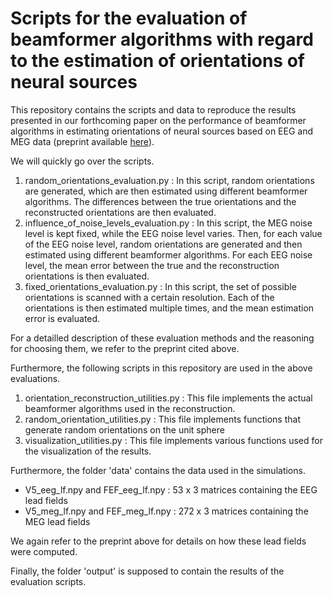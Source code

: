 # Scripts for the evaluation of beamformer algorithms with regard to the estimation of orientations of neural sources

This repository contains the scripts and data to reproduce the results presented in our forthcoming paper on the performance of beamformer algorithms in estimating orientations of neural sources based on EEG and MEG data (preprint available [here](https://papers.ssrn.com/sol3/papers.cfm?abstract_id=4523138)).

We will quickly go over the scripts.

1. random\_orientations\_evaluation.py : In this script, random orientations are generated, which are then estimated using different beamformer algorithms. The differences between the true orientations and the reconstructed orientations are then evaluated.
2. influence\_of\_noise\_levels\_evaluation.py : In this script, the MEG noise level is kept fixed, while the EEG noise level varies. Then, for each value of the EEG noise level, random orientations are generated and then estimated using different beamformer algorithms. For each EEG noise level, the mean error between the true and the reconstruction orientations is then evaluated.
3. fixed\_orientations\_evaluation.py : In this script, the set of possible orientations is scanned with a certain resolution. Each of the orientations is then estimated multiple times, and the mean estimation error is evaluated.

For a detailled description of these evaluation methods and the reasoning for choosing them, we refer to the preprint cited above.

Furthermore, the following scripts in this repository are used in the above evaluations.

1. orientation\_reconstruction\_utilities.py : This file implements the actual beamformer algorithms used in the reconstruction.
2. random\_orientation\_utilities.py : This file implements functions that generate random orientations on the unit sphere
3. visualization\_utilities.py : This file implements various functions used for the visualization of the results.

Furthermore, the folder 'data' contains the data used in the simulations.

- V5\_eeg\_lf.npy and FEF\_eeg\_lf.npy : 53 x 3 matrices containing the EEG lead fields
- V5\_meg\_lf.npy and FEF\_meg\_lf.npy : 272 x 3 matrices containing the MEG lead fields

We again refer to the preprint above for details on how these lead fields were computed.

Finally, the folder 'output' is supposed to contain the results of the evaluation scripts.
